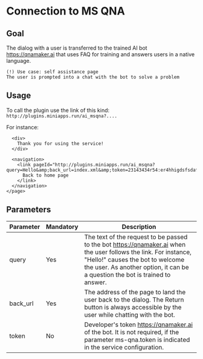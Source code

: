 # Connection to MS QNA

## Goal

The dialog with a user is transferred to the trained AI bot https://qnamaker.ai that uses FAQ for training and answers users in a native language. 

```
(!) Use case: self assistance page
The user is prompted into a chat with the bot to solve a problem
```

## Usage

To call the plugin use the link of this kind: ```http://plugins.miniapps.run/ai_msqna?....``` 

For instance:
```<page version="2.0">
  <div>
    Thank you for using the service!
  </div>
 
  <navigation>
    <link pageId="http://plugins.miniapps.run/ai_msqna?query=Hello&amp;back_url=index.xml&amp;token=23143434r54:er4hhigdsfsdafdadf">
      Back to home page
    </link>
  </navigation>
</page>
```

## Parameters
|Parameter    |Mandatory    |Description          |
|-------------|-------------|---------------------|
|query        |Yes          |The text of the request to be passed to the bot https://qnamaker.ai when the user follows the link. For instance, "Hello!" causes the bot to welcome the user. As another option, it can be a question the bot is trained to answer.|
|back_url     |Yes          |The address of the page to land the user back to the dialog. The Return button is always accessible by the user while chatting with the bot.|
|token        |No           |Developer's token https://qnamaker.ai of the bot. It is not required, if the parameter ms-qna.token is indicated in the service configuration.|

